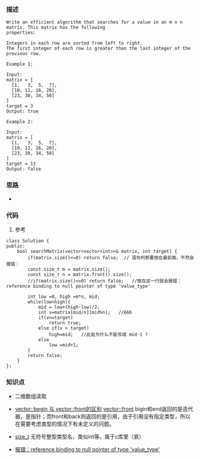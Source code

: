 ### 描述
```
Write an efficient algorithm that searches for a value in an m x n matrix. This matrix has the following 
properties:

Integers in each row are sorted from left to right.
The first integer of each row is greater than the last integer of the previous row.

Example 1:

Input:
matrix = [
  [1,   3,  5,  7],
  [10, 11, 16, 20],
  [23, 30, 34, 50]
]
target = 3
Output: true

Example 2:

Input:
matrix = [
  [1,   3,  5,  7],
  [10, 11, 16, 20],
  [23, 30, 34, 50]
]
target = 13
Output: false
```

### 思路
* 



### 代码
1. 参考
```
class Solution {
public:
    bool searchMatrix(vector<vector<int>>& matrix, int target) {
        if(matrix.size()<=0) return false;  // 语句判断要放在最前面，不然会报错：
        const size_t m = matrix.size();
        const size_t n = matrix.front().size();
        //if(matrix.size()<=0) return false;   //放在这一行就会报错：reference binding to null pointer of type 'value_type'
        
        int low =0, high =m*n, mid;
        while(low<high){
            mid = low+(high-low)/2;
            int v=matrix[mid/n][mid%n];   //666
            if(v==target)
                return true;
            else if(v > target)
                high=mid;   //此处为什么不能写成 mid-1 ?
            else
                low =mid+1;
        }     
        return false;
    }
};
```



### 知识点
* 二维数组读取
* [vector::begin 与 vector::front的区别](https://blog.csdn.net/liangzhaoyang1/article/details/51853686)
  [vector::front](http://www.cplusplus.com/reference/vector/vector/front/)
  bigin和end返回的是迭代器，是指针；而front和back则返回的是引用，由于引用没有指定类型，所以在需要考虑类型的情况下有未定义的问题。

* [size_t](http://www.cplusplus.com/reference/cstddef/size_t/?kw=size_t) 无符号整型类型名，类似int等。属于c库里（衰）
* [报错：reference binding to null pointer of type 'value_type'](https://blog.csdn.net/m0_38088298/article/details/79249044)
